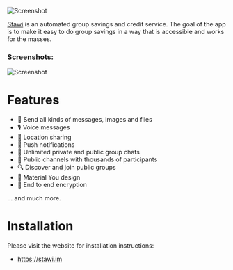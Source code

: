 ![Screenshot](https://github.com/staawi/stawi_app/blob/main/assets/banner_transparent.png?raw=true)

[Stawi](https://stawi.im) is an automated group savings and credit service. The goal of the app is to make it easy to do group savings in a way that is accessible and works for the masses.

### Screenshots:

![Screenshot](https://github.com/krille-chan/stawi/blob/main/docs/screenshots/product.jpeg?raw=true)

# Features

- 📩 Send all kinds of messages, images and files
- 🎙️ Voice messages
- 📍 Location sharing
- 🔔 Push notifications
- 💬 Unlimited private and public group chats
- 📣 Public channels with thousands of participants
- 🔍 Discover and join public groups
- 🎨 Material You design
- 🔐 End to end encryption

... and much more.


# Installation

Please visit the website for installation instructions:

- https://stawi.im

